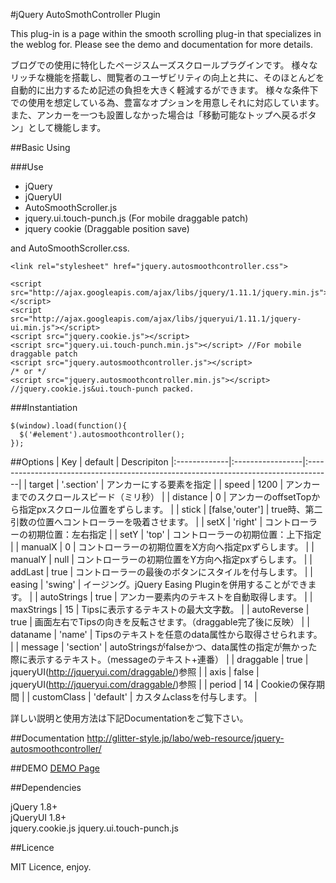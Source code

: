#jQuery AutoSmothController Plugin

This plug-in is a page within the smooth scrolling plug-in that specializes in the weblog for.
Please see the demo and documentation for more details.

ブログでの使用に特化したページスムーズスクロールプラグインです。
様々なリッチな機能を搭載し、閲覧者のユーザビリティの向上と共に、そのほとんどを自動的に出力するため記述の負担を大きく軽減するができます。
様々な条件下での使用を想定している為、豊富なオプションを用意しそれに対応しています。
また、アンカーを一つも設置しなかった場合は「移動可能なトップへ戻るボタン」として機能します。


##Basic Using

###Use
* jQuery
* jQueryUI
* AutoSmoothScroller.js
* jquery.ui.touch-punch.js (For mobile draggable patch)
* jquery cookie (Draggable position save)

and AutoSmoothScroller.css.

    <link rel="stylesheet" href="jquery.autosmoothcontroller.css">  

    <script src="http://ajax.googleapis.com/ajax/libs/jquery/1.11.1/jquery.min.js"></script>
    <script src="http://ajax.googleapis.com/ajax/libs/jqueryui/1.11.1/jquery-ui.min.js"></script>
    <script src="jquery.cookie.js"></script>
    <script src="jquery.ui.touch-punch.min.js"></script> //For mobile draggable patch
    <script src="jquery.autosmoothcontroller.js"></script>
    /* or */
    <script src="jquery.autosmoothcontroller.min.js"></script> //jquery.cookie.js&ui.touch-punch packed.



###Instantiation

    $(window).load(function(){
      $('#element').autosmoothcontroller();
    });

##Options
| Key          | default          | Descripiton
|:-------------|:-----------------|:------------------------------------------------------------------------------------|
| target       | '.section'       | アンカーにする要素を指定                                                                 |
| speed        | 1200             | アンカーまでのスクロールスピード（ミリ秒）                                                  |
| distance     | 0                |	アンカーのoffsetTopから指定pxスクロール位置をずらします。                                    |
| stick        | [false,'outer']  | true時、第二引数の位置へコントローラーを吸着させます。                                        |
| setX         | 'right'          | コントローラーの初期位置：左右指定                                                         |
| setY         | 'top'            | コントローラーの初期位置：上下指定                                                         |
| manualX      | 0                | コントローラーの初期位置をX方向へ指定pxずらします。                                          |
| manualY      | null             | コントローラーの初期位置をY方向へ指定pxずらします。                                          |
| addLast      | true             | コントローラーの最後のボタンにスタイルを付与します。                                          |
| easing       | 'swing'          | イージング。jQuery Easing Pluginを併用することができます。                                 |
| autoStrings  | true             | アンカー要素内のテキストを自動取得します。                                                  |
| maxStrings   | 15               | Tipsに表示するテキストの最大文字数。                                                      |
| autoReverse  | true             | 画面左右でTipsの向きを反転させます。（draggable完了後に反映）                                |
| dataname     | 'name'           | Tipsのテキストを任意のdata属性から取得させられます。                                        |
| message      | 'section'        | autoStringsがfalseかつ、data属性の指定が無かった際に表示するテキスト。（messageのテキスト+連番） |
| draggable    | true             | jqueryUI(http://jqueryui.com/draggable/)参照                                         |
| axis         | false            | jqueryUI(http://jqueryui.com/draggable/)参照                                         |
| period       | 14               | Cookieの保存期間                                                                      |
| customClass  | 'default'        | カスタムclassを付与します。                                                             |

詳しい説明と使用方法は下記Documentationをご覧下さい。

##Documentation
<http://glitter-style.jp/labo/web-resource/jquery-autosmoothcontroller/>

##DEMO
[DEMO Page](http://glitter-style.jp/labo/products/AutoSmoothController.js/)

##Dependencies

jQuery 1.8+  
jQueryUI 1.8+  
jquery.cookie.js
jquery.ui.touch-punch.js


##Licence

MIT Licence, enjoy.

